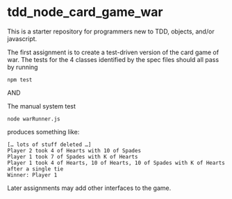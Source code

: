 # tdd_node_card_game_war

This is a starter repository for programmers new to TDD, objects, and/or javascript.

The first assignment is to create a test-driven version of the card game of war.
The tests for the 4 classes identified by the spec files should all pass by running
```
npm test
```
AND

The manual system test
```
node warRunner.js
```
produces something like:
```
[… lots of stuff deleted …]
Player 2 took 4 of Hearts with 10 of Spades
Player 1 took 7 of Spades with K of Hearts
Player 1 took 4 of Hearts, 10 of Hearts, 10 of Spades with K of Hearts after a single tie
Winner: Player 1
```

Later assignments may add other interfaces to the game.
